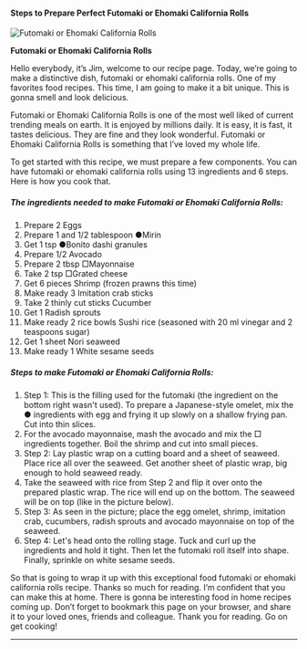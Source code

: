             

#### Steps to Prepare Perfect Futomaki or Ehomaki California Rolls

![Futomaki or Ehomaki California Rolls](https://img-global.cpcdn.com/recipes/4783308694093824/751x532cq70/futomaki-or-ehomaki-california-rolls-recipe-main-photo.jpg)

**Futomaki or Ehomaki California Rolls**

Hello everybody, it’s Jim, welcome to our recipe page. Today, we’re going to make a distinctive dish, futomaki or ehomaki california rolls. One of my favorites food recipes. This time, I am going to make it a bit unique. This is gonna smell and look delicious.

Futomaki or Ehomaki California Rolls is one of the most well liked of current trending meals on earth. It is enjoyed by millions daily. It is easy, it is fast, it tastes delicious. They are fine and they look wonderful. Futomaki or Ehomaki California Rolls is something that I’ve loved my whole life.

To get started with this recipe, we must prepare a few components. You can have futomaki or ehomaki california rolls using 13 ingredients and 6 steps. Here is how you cook that.

##### The ingredients needed to make Futomaki or Ehomaki California Rolls:

1.  Prepare 2 Eggs
2.  Prepare 1 and 1/2 tablespoon ●Mirin
3.  Get 1 tsp ●Bonito dashi granules
4.  Prepare 1/2 Avocado
5.  Prepare 2 tbsp □Mayonnaise
6.  Take 2 tsp □Grated cheese
7.  Get 6 pieces Shrimp (frozen prawns this time)
8.  Make ready 3 Imitation crab sticks
9.  Take 2 thinly cut sticks Cucumber
10.  Get 1 Radish sprouts
11.  Make ready 2 rice bowls Sushi rice (seasoned with 20 ml vinegar and 2 teaspoons sugar)
12.  Get 1 sheet Nori seaweed
13.  Make ready 1 White sesame seeds

##### Steps to make Futomaki or Ehomaki California Rolls:

1.  Step 1: This is the filling used for the futomaki (the ingredient on the bottom right wasn't used). To prepare a Japanese-style omelet, mix the ● ingredients with egg and frying it up slowly on a shallow frying pan. Cut into thin slices.
2.  For the avocado mayonnaise, mash the avocado and mix the □ ingredients together. Boil the shrimp and cut into small pieces.
3.  Step 2: Lay plastic wrap on a cutting board and a sheet of seaweed. Place rice all over the seaweed. Get another sheet of plastic wrap, big enough to hold seaweed ready.
4.  Take the seaweed with rice from Step 2 and flip it over onto the prepared plastic wrap. The rice will end up on the bottom. The seaweed will be on top (like in the picture below).
5.  Step 3: As seen in the picture; place the egg omelet, shrimp, imitation crab, cucumbers, radish sprouts and avocado mayonnaise on top of the seaweed.
6.  Step 4: Let's head onto the rolling stage. Tuck and curl up the ingredients and hold it tight. Then let the futomaki roll itself into shape. Finally, sprinkle on white sesame seeds.

So that is going to wrap it up with this exceptional food futomaki or ehomaki california rolls recipe. Thanks so much for reading. I’m confident that you can make this at home. There is gonna be interesting food in home recipes coming up. Don’t forget to bookmark this page on your browser, and share it to your loved ones, friends and colleague. Thank you for reading. Go on get cooking!

* * *